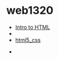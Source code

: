 # web1320
 
<ul>
    <li><a href="intro_to_html/index.html" target="_blank">Intro to HTML</a><li>
    <li><a href="html5_css/html5 index.html" target="_blank">html5_css<a><li>
<ul>
